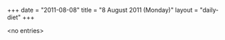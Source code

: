 +++
date = "2011-08-08"
title = "8 August 2011 (Monday)"
layout = "daily-diet"
+++


\<no entries\>

